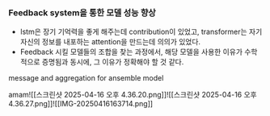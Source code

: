 ### Feedback system을 통한 모델 성능 향상

- lstm은 장기 기억력을 좋게 해주는데 contribution이 있었고, transformer는 자기 자신의 정보를 내포하는 attention을 만드는데 의의가 있었다. 
- Feedback 시킬 모델들의 조합을 찾는 과정에서, 해당 모델을 사용한 이유가 수학적으로 증명됨과 동시에, 그 이유가 정확해야 할 것 같다. 

  

  

message and aggregation for ansemble model

amam![[스크린샷 2025-04-16 오후 4.36.20.png]]![[스크린샷 2025-04-16 오후 4.36.27.png]]![[IMG-20250416163714.png]]
